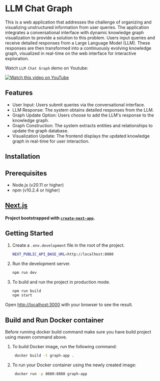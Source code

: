 # LLM Chat Graph

This is a web application that addresses the challenge of organizing and visualizing unstructured information from user queries. The application integrates a conversational interface with dynamic knowledge graph visualization to provide a solution to this problem. Users input queries and receive detailed responses from a Large Language Model (LLM). These responses are then transformed into a continuously evolving knowledge graph, visualized in real-time on the web interface for interactive exploration.

Watch `LLM Chat Graph` demo on Youtube:

[![Watch this video on YouTube](https://img.youtube.com/vi/QpTr1MWfTG0/0.jpg)](https://www.youtube.com/watch?v=QpTr1MWfTG0)


## Features

- User Input: Users submit queries via the conversational interface.
- LLM Response: The system obtains detailed responses from the LLM.
- Graph Update Option: Users choose to add the LLM's response to the knowledge graph.
- Graph Construction: The system extracts entities and relationships to update the graph database.
- Visualization Update: The frontend displays the updated knowledge graph in real-time for user interaction.

## Installation

## Prerequisites

- Node.js (v20.11 or higher)
- npm (v10.2.4 or higher)

## [Next.js](https://nextjs.org/) 
#### Project bootstrapped with [`create-next-app`](https://github.com/vercel/next.js/tree/canary/packages/create-next-app).

## Getting Started

1. Create a `.env.development` file in the root of the project.

    ```bash
    NEXT_PUBLIC_API_BASE_URL=http://localhost:8080
    ```

2. Run the development server.

    ```bash
    npm run dev
    ```

3. To build and run the project in production mode.

    ```bash
    npm run build
    npm start
    ```

Open [http://localhost:3000](http://localhost:3000) with your browser to see the result.

## Build and Run Docker container

Before running docker build command make sure you have build project using maven command above. 
1. To build Docker image, run the following command:

   ```bash
    docker build -t graph-app . 
   ```

2. To run your Docker container using the newly created image:

   ```bash
    docker run -p 8080:8080 graph-app 
   ```